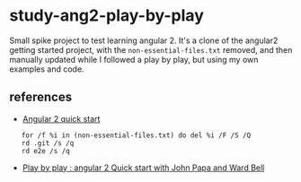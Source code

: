 # study-ang2-play-by-play

Small spike project to test learning angular 2. It's a clone of the angular2 getting started project, with the `non-essential-files.txt` removed, and then manually updated while I followed a play by play, but using my own examples and code.

## references

- [Angular 2 quick start](https://github.com/angular/quickstart)
 ```   
    for /f %i in (non-essential-files.txt) do del %i /F /S /Q
    rd .git /s /q
	rd e2e /s /q 
```
- [Play by play : angular 2 Quick start with John Papa and Ward Bell](https://app.pluralsight.com/library/courses/play-by-play-angular-2-quick-start-john-papa-ward-bell/table-of-contents)